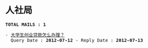 # 人社局
<pre><b>TOTAL MAILS : 1</b></pre>
<pre>
- <a href="../../categories/mails/1303.md">大学生创业贷款怎么办理？</a><br/>  Query Date : <b>2012-07-12</b> - Reply Date : <b>2012-07-13</b>
</pre>